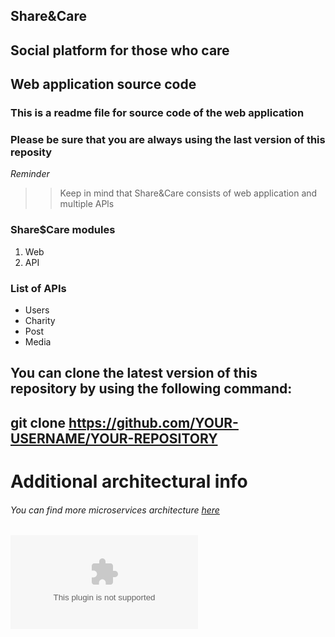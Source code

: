 ## Share&Care

## Social platform for those who care

## Web application source code

### This is a readme file for source code of the web application

### Please be sure that you are always using the **last version** of this reposity

_Reminder_

>> Keep in mind that Share&Care consists of web application and multiple APls

### Share$Care modules

1. Web
1. API 

### List of APIs

* Users
* Charity
*  Post
* Media

## You can clone the latest version of this repository by using the following command: 

## git clone https://github.com/YOUR-USERNAME/YOUR-REPOSITORY

# Additional architectural info 

###### You can find more microservices architecture [here](#)

![This is a alt text.](/image/imgbb.com "image not found.")

 
